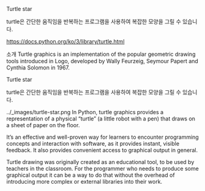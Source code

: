 Turtle star

turtle은 간단한 움직임을 반복하는 프로그램을 사용하여 복잡한 모양을 그릴 수 있습니다.


https://docs.python.org/ko/3/library/turtle.html



소개
Turtle graphics is an implementation of the popular geometric drawing tools introduced in Logo, developed by Wally Feurzeig, Seymour Papert and Cynthia Solomon in 1967.

Turtle star

turtle은 간단한 움직임을 반복하는 프로그램을 사용하여 복잡한 모양을 그릴 수 있습니다.

../_images/turtle-star.png
In Python, turtle graphics provides a representation of a physical “turtle” (a little robot with a pen) that draws on a sheet of paper on the floor.

It’s an effective and well-proven way for learners to encounter programming concepts and interaction with software, as it provides instant, visible feedback. It also provides convenient access to graphical output in general.

Turtle drawing was originally created as an educational tool, to be used by teachers in the classroom. For the programmer who needs to produce some graphical output it can be a way to do that without the overhead of introducing more complex or external libraries into their work.


